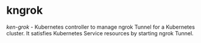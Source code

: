 # kngrok

*ken-grok* - Kubernetes controller to manage ngrok Tunnel for a Kubernetes cluster. It satisfies Kubernetes Service resources by starting ngrok Tunnel.
